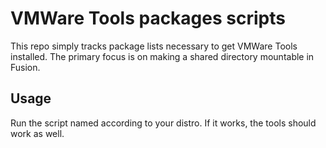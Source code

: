 # VMWare Tools packages scripts

This repo simply tracks package lists necessary to get VMWare Tools installed.  The primary focus is on making a shared directory mountable in Fusion.

## Usage

Run the script named according to your distro.  If it works, the tools should work as well.
